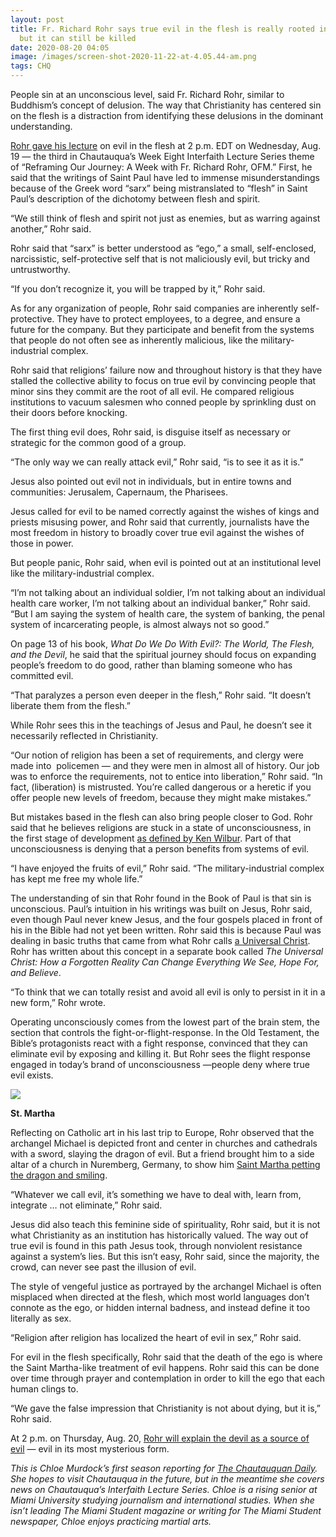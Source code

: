 ```yaml
---
layout: post
title: Fr. Richard Rohr says true evil in the flesh is really rooted in the ego,
  but it can still be killed
date: 2020-08-20 04:05
image: /images/screen-shot-2020-11-22-at-4.05.44-am.png
tags: CHQ
---
```

People sin at an unconscious level, said Fr. Richard Rohr, similar to Buddhism’s concept of delusion. The way that Christianity has centered sin on the flesh is a distraction from identifying these delusions in the dominant understanding.

[Rohr gave his lecture](https://assembly.chq.org/reframing-the-constitution/videos/fr-richard-rohr-wednesday-2020) on evil in the flesh at 2 p.m. EDT on Wednesday, Aug. 19 — the third in Chautauqua’s Week Eight Interfaith Lecture Series theme of “Reframing Our Journey: A Week with Fr. Richard Rohr, OFM.” First, he said that the writings of Saint Paul have led to immense misunderstandings because of the Greek word “sarx” being mistranslated to “flesh” in Saint Paul’s description of the dichotomy between flesh and spirit.

“We still think of flesh and spirit not just as enemies, but as warring against another,” Rohr said.

Rohr said that “sarx” is better understood as “ego,” a small, self-enclosed, narcissistic, self-protective self that is not maliciously evil, but tricky and untrustworthy.

“If you don’t recognize it, you will be trapped by it,” Rohr said.

As for any organization of people, Rohr said companies are inherently self-protective. They have to protect employees, to a degree, and ensure a future for the company. But they participate and benefit from the systems that people do not often see as inherently malicious, like the military-industrial complex.

Rohr said that religions’ failure now and throughout history is that they have stalled the collective ability to focus on true evil by convincing people that minor sins they commit are the root of all evil. He compared religious institutions to vacuum salesmen who conned people by sprinkling dust on their doors before knocking.

The first thing evil does, Rohr said, is disguise itself as necessary or strategic for the common good of a group.

“The only way we can really attack evil,” Rohr said, “is to see it as it is.”

Jesus also pointed out evil not in individuals, but in entire towns and communities: Jerusalem, Capernaum, the Pharisees.

Jesus called for evil to be named correctly against the wishes of kings and priests misusing power, and Rohr said that currently, journalists have the most freedom in history to broadly cover true evil against the wishes of those in power.

But people panic, Rohr said, when evil is pointed out at an institutional level like the military-industrial complex.

“I’m not talking about an individual soldier, I’m not talking about an individual health care worker, I’m not talking about an individual banker,” Rohr said. “But I am saying the system of health care, the system of banking, the penal system of incarcerating people, is almost always not so good.”

On page 13 of his book, *What Do We Do With Evil?: The World, The Flesh, and the Devil*, he said that the spiritual journey should focus on expanding people’s freedom to do good, rather than blaming someone who has committed evil.

“That paralyzes a person even deeper in the flesh,” Rohr said. “It doesn’t liberate them from the flesh.”

While Rohr sees this in the teachings of Jesus and Paul, he doesn’t see it necessarily reflected in Christianity.

“Our notion of religion has been a set of requirements, and clergy were made into  policemen — and they were men in almost all of history. Our job was to enforce the requirements, not to entice into liberation,” Rohr said. “In fact, (liberation) is mistrusted. You’re called dangerous or a heretic if you offer people new levels of freedom, because they might make mistakes.”

But mistakes based in the flesh can also bring people closer to God. Rohr said that he believes religions are stuck in a state of unconsciousness, in the first stage of development [as defined by Ken Wilbur](https://www.institute4learning.com/2020/02/05/the-stages-of-life-according-to-ken-wilber/). Part of that unconsciousness is denying that a person benefits from systems of evil.

“I have enjoyed the fruits of evil,” Rohr said. “The military-industrial complex has kept me free my whole life.”

The understanding of sin that Rohr found in the Book of Paul is that sin is unconscious. Paul’s intuition in his writings was built on Jesus, Rohr said, even though Paul never knew Jesus, and the four gospels placed in front of his in the Bible had not yet been written. Rohr said this is because Paul was dealing in basic truths that came from what Rohr calls [a Universal Christ](https://universalchrist.cac.org/). Rohr has written about this concept in a separate book called *The Universal Christ: How a Forgotten Reality Can Change Everything We See, Hope For, and Believe*.

“To think that we can totally resist and avoid all evil is only to persist in it in a new form,” Rohr wrote.

Operating unconsciously comes from the lowest part of the brain stem, the section that controls the fight-or-flight-response. In the Old Testament, the Bible’s protagonists react with a fight response, convinced that they can eliminate evil by exposing and killing it. But Rohr sees the flight response engaged in today’s brand of unconsciousness —people deny where true evil exists.

[![](https://chqdaily.com/wp-content/uploads/2020/08/saint-martha-229x300.jpg)](https://chqdaily.com/wp-content/uploads/2020/08/saint-martha.jpg)

**St. Martha**

Reflecting on Catholic art in his last trip to Europe, Rohr observed that the archangel Michael is depicted front and center in churches and cathedrals with a sword, slaying the dragon of evil. But a friend brought him to a side altar of a church in Nuremberg, Germany, to show him [Saint Martha petting the dragon and smiling](http://bibliophilly.library.upenn.edu/viewer.php?id=Lewis%20E%20M%206:7#page/1/mode/2up).

“Whatever we call evil, it’s something we have to deal with, learn from, integrate … not eliminate,” Rohr said.

Jesus did also teach this feminine side of spirituality, Rohr said, but it is not what Christianity as an institution has historically valued. The way out of true evil is found in this path Jesus took, through nonviolent resistance against a system’s lies. But this isn’t easy, Rohr said, since the majority, the crowd, can never see past the illusion of evil.

The style of vengeful justice as portrayed by the archangel Michael is often misplaced when directed at the flesh, which most world languages don’t connote as the ego, or hidden internal badness, and instead define it too literally as sex.

“Religion after religion has localized the heart of evil in sex,” Rohr said. 

For evil in the flesh specifically, Rohr said that the death of the ego is where the Saint Martha-like treatment of evil happens. Rohr said this can be done over time through prayer and contemplation in order to kill the ego that each human clings to.

“We gave the false impression that Christianity is not about dying, but it is,” Rohr said.

At 2 p.m. on Thursday, Aug. 20, [Rohr will explain the devil as a source of evil](https://assembly.chq.org/reframing-the-constitution/videos/fr-richard-rohr-thursday-2020) — evil in its most mysterious form.

*This is Chloe Murdock’s first season reporting for [The Chautauquan Daily](https://chqdaily.com/2020/08/fr-richard-rohr-says-true-evil-in-the-flesh-is-really-rooted-in-the-ego-but-it-can-still-be-killed/). She hopes to visit Chautauqua in the future, but in the meantime she covers news on Chautauqua’s Interfaith Lecture Series. Chloe is a rising senior at Miami University studying journalism and international studies. When she isn’t leading The Miami Student magazine or writing for The Miami Student newspaper, Chloe enjoys practicing martial arts.*